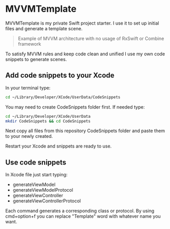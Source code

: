 # MVVMTemplate

MVVMTemplate is my private Swift project starter.
I use it to set up initial files and generate a template scene. 
> Example of MVVM architecture with no usage of RxSwift or Combine framework 

To satisfy MVVM rules and keep code clean and unified I use my own code snippets to generate scenes.

## Add code snippets to your Xcode

In your terminal type:
```sh
cd ~/Library/Developer/XCode/UserData/CodeSnippets
```
You may need to create CodeSnippets folder first. If needed type:
```sh
cd ~/Library/Developer/XCode/UserData
mkdir CodeSnippets && cd CodeSnippets
```
Next copy all files from this repository CodeSnippets folder and paste them to your newly created.

Restart your Xcode and snippets are ready to use.

## Use code snippets

In Xcode file just start typing:
- generateViewModel
- generateViewModelProtocol
- generateViewController
- generateViewControllerProtocol

Each command generates a corresponding class or protocol.
By using cmd+option+f you can replace "Template" word with whatever name you want.
